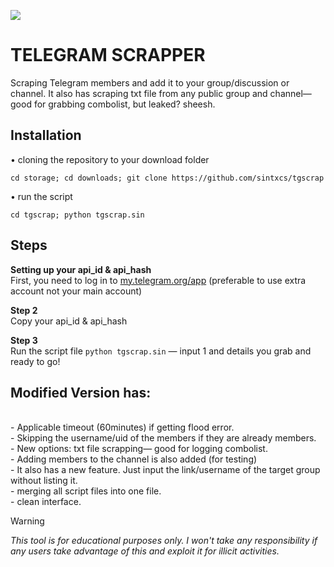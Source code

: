 ![](https://i.imgur.com/Q9orAvh.jpeg)
# TELEGRAM SCRAPPER
Scraping Telegram members and add it to your group/discussion or channel. It also has scraping txt file from any public group and channel—good for grabbing combolist, but leaked? sheesh.

## Installation
• cloning the repository to your download folder
```
cd storage; cd downloads; git clone https://github.com/sintxcs/tgscrap
```
• run the script
```
cd tgscrap; python tgscrap.sin
```
## Steps
**Setting up your api_id & api_hash**
<br>First, you need to log in to [my.telegram.org/app](https://my.telegram.org/apps) (preferable to use extra account not your main account)

**Step 2**
<br>Copy your api_id & api_hash

**Step 3**
<br>Run the script file ```python tgscrap.sin``` — input 1 and details you grab and ready to go!

## Modified Version has:
<br>- Applicable timeout (60minutes) if getting flood error.
<br>- Skipping the username/uid of the members if they are already members.
<br>- New options: txt file scrapping— good for logging combolist.
<br>- Adding members to the channel is also added (for testing)
<br>- It also has a new feature. Just input the link/username of the target group without listing it.
<br>- merging all script files into one file.
<br>- clean interface.


> [!WARNING]  
> *This tool is for educational purposes only. I won't take any responsibility if any users take advantage of this and exploit it for illicit activities.*
